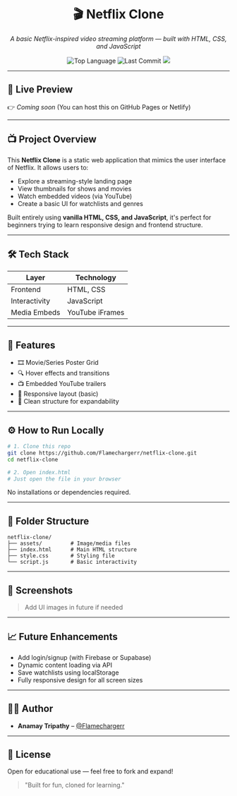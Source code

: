 <h1 align="center">🎬 Netflix Clone</h1>
<p align="center"><em>A basic Netflix-inspired video streaming platform — built with HTML, CSS, and JavaScript</em></p>

<p align="center">
  <img src="https://img.shields.io/github/languages/top/Flamechargerr/netflix-clone?style=flat-square" alt="Top Language">
  <img src="https://img.shields.io/github/last-commit/Flamechargerr/netflix-clone?style=flat-square" alt="Last Commit">
  <img src="https://img.shields.io/badge/Made%20With-Youtube%20Tutorials-red?style=flat-square">
</p>

---

## 🔗 Live Preview

👉 *Coming soon* (You can host this on GitHub Pages or Netlify)

---

## 📺 Project Overview

This **Netflix Clone** is a static web application that mimics the user interface of Netflix. It allows users to:

- Explore a streaming-style landing page
- View thumbnails for shows and movies
- Watch embedded videos (via YouTube)
- Create a basic UI for watchlists and genres

Built entirely using **vanilla HTML, CSS, and JavaScript**, it's perfect for beginners trying to learn responsive design and frontend structure.

---

## 🛠 Tech Stack

| Layer       | Technology     |
|-------------|----------------|
| Frontend    | HTML, CSS      |
| Interactivity | JavaScript   |
| Media Embeds | YouTube iFrames |

---

## 🧰 Features

- 🎞️ Movie/Series Poster Grid
- 🔍 Hover effects and transitions
- 📺 Embedded YouTube trailers
- 📱 Responsive layout (basic)
- 🔗 Clean structure for expandability

---

## ⚙️ How to Run Locally

```bash
# 1. Clone this repo
git clone https://github.com/Flamechargerr/netflix-clone.git
cd netflix-clone

# 2. Open index.html
# Just open the file in your browser
```

No installations or dependencies required.

---

## 📁 Folder Structure

```
netflix-clone/
├── assets/         # Image/media files
├── index.html      # Main HTML structure
├── style.css       # Styling file
└── script.js       # Basic interactivity
```

---

## 📸 Screenshots

> Add UI images in future if needed

---

## 📈 Future Enhancements

- Add login/signup (with Firebase or Supabase)
- Dynamic content loading via API
- Save watchlists using localStorage
- Fully responsive design for all screen sizes

---

## 👨‍💻 Author

- **Anamay Tripathy** – [@Flamechargerr](https://github.com/Flamechargerr)

---

## 📃 License

Open for educational use — feel free to fork and expand!

> "Built for fun, cloned for learning."
